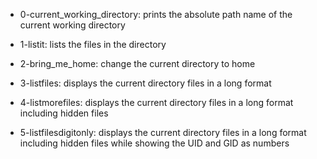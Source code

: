 - 0-current_working_directory: prints the absolute path name of the current working directory

- 1-listit: lists the files in the directory

- 2-bring_me_home: change the current directory to home

- 3-listfiles: displays the current directory files in a long format

- 4-listmorefiles: displays the current directory files in a long format including hidden files
- 5-listfilesdigitonly: displays the current directory files in a long format including hidden files while showing the UID and GID as numbers
